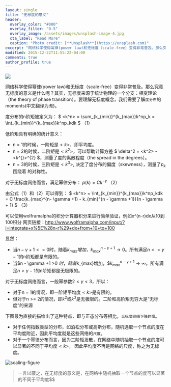 ```yaml
---
layout: single
title: "无标度的意义"
header:
  overlay_color: "#000"
  overlay_filter: "0.5"
  overlay_image: /assets/images/unsplash-image-4.jpg
  cta_label: "Read More"
  caption: "Photo credit: [**Unsplash**](https://unsplash.com)"
excerpt: "网络科学使得幂律(power law)和无标度（scale-free）变得非常普及。那么究竟无标度的意义是什么呢？其实，无标度来源于统计物理的一个分支：相变理论（the theory of phase transition）。"
modified: 2015-12-22T11:55:22-04:00
comments: true
author_profile: true
---
```


![](http://oaf2qt3yk.bkt.clouddn.com/99328938ccd1f635c719b95ddeac4c70.png)

网络科学使得幂律(power law)和无标度（scale-free）变得非常普及。那么究竟无标度的意义是什么呢？其实，无标度来源于统计物理的一个分支：相变理论（the theory of phase transition）。要理解无标度概念，我们需要了解<code>度分布</code>的moments(中文翻译为<em>矩</em>)。

度分布的n阶矩被定义为：
$ <k^n> = \sum_{k_{min}}^{k_{max}}k^np_k = \int_{k_{min}}^{k_{max}}k^np_kdk $ （1）

低阶矩具有明确的统计意义：

- n = 1的时候，一阶矩是$<k^{}>$，即平均度。
- n = 2的时候，二阶矩是$<k^2>$，可以帮助计算方差 $ \delta^2 = <k^2> - <k^{}>^{2} $，测量了度的离散程度（the spread in the degrees）。
- n = 3的时候，三阶矩是$<k^3>$, 决定了度分布的偏度（skewness），测量了$p_k$围绕着 <k>的对称性。


对于无标度网络而言，满足幂律分布：
$p(k) = Ck^{-\gamma}$ （2）

由公式（1）和（2）可以得到：
$ <k^n> = \int_{k_{min}}^{k_{max}}k^np_kdk = C \frac{k_{max}^{n- \gamma +1} - k_{min}^{n - \gamma +1}}{n - \gamma + 1} $ （3）

可以使用wolframalpha的积分计算器积分来进行简单验证，例如x^(n-r)dx从10到100积分 网页链接：<a href="http://www.wolframalpha.com/input/?i=integrate%20x%5E%28n-r%29%20dx%20from%2010%20to%20100">http://www.wolframalpha.com/input/?i=integrate+x%5E%28n-r%29+dx+from+10+to+100</a>

显然：


- 当$n - \gamma +1 <= 0$时，随着$k_{max}增加，$$k_{max}^{n- \gamma +1} \rightarrow 0$。所有满足$n <= \gamma -1$的n阶矩都是有限的。
- 当$n - \gamma +1 >0 $时，随着$k_{max}增加，$$k_{max}^{n- \gamma +1} \rightarrow \infty$。所有满足$n > \gamma -1$的n阶矩都是无极限的。

对于无标度网络而言，一般幂参数$2 < \gamma < 3$，所以：

- 对于n = 1的情况，即一阶矩平均度$<k^{}>$是有限的。
- 但对于n >= 2的情况，即$k^2$或$k^3$是无极限的。二阶和高阶矩无穷大是“无标度”的来源


下图最为直接的描绘出了这种特点，即与正态分布等相比，<code>无标度网络下降的慢</code>。

- 对于任何指数类型的分布，如泊松分布或高斯分布，随机选取一个节点的度在平均度附近，因此平均度就是这些网络的<code>尺度</code>。
- 对于一个幂律分布而言，因为二阶矩发散，在网络中随机抽取一个节点的度可以显著的不同于平均度$<k^{}>$， 因此平均度不再是网络的尺度，称之为无标度。




![scaling-figure](http://oaf2qt3yk.bkt.clouddn.com/ea83d63f0b263cda033be431ea85bf79.png)

<blockquote>
一言以蔽之，在无标度的意义是，在网络中随机抽取一个节点的度可以显著的不同于平均度$<k^{}>$
</blockquote>
